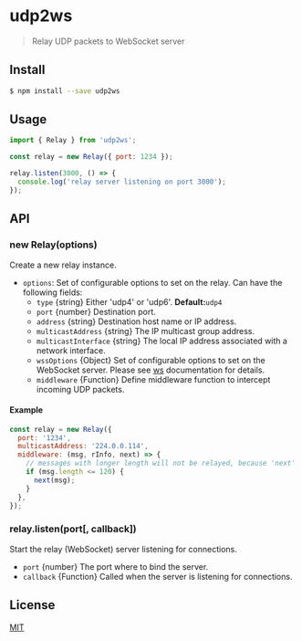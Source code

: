 # udp2ws

> Relay UDP packets to WebSocket server

## Install

```sh
$ npm install --save udp2ws
```

## Usage

```js
import { Relay } from 'udp2ws';

const relay = new Relay({ port: 1234 });

relay.listen(3000, () => {
  console.log('relay server listening on port 3000');
});
```

## API

### new Relay(options)

Create a new relay instance.

- `options`: Set of configurable options to set on the relay. Can have the following fields:
  - `type` {string} Either 'udp4' or 'udp6'. **Default:**`udp4`
  - `port` {number} Destination port.
  - `address` {string} Destination host name or IP address.
  - `multicastAddress` {string} The IP multicast group address.
  - `multicastInterface` {string} The local IP address associated with a network interface.
  - `wssOptions` {Object} Set of configurable options to set on the WebSocket server. Please see [ws](https://github.com/websockets/ws/blob/master/doc/ws.md#class-websocketserver) documentation for details.
  - `middleware` {Function} Define middleware function to intercept incoming UDP packets.

#### Example

```js
const relay = new Relay({
  port: '1234',
  multicastAddress: '224.0.0.114',
  middleware: (msg, rInfo, next) => {
    // messages with longer length will not be relayed, because 'next' will not be invoked.
    if (msg.length <= 120) {
      next(msg);
    }
  },
});
```

### relay.listen(port[, callback])

Start the relay (WebSocket) server listening for connections.

- `port` {number} The port where to bind the server.
- `callback` {Function} Called when the server is listening for connections.

## License

[MIT](LICENSE)
